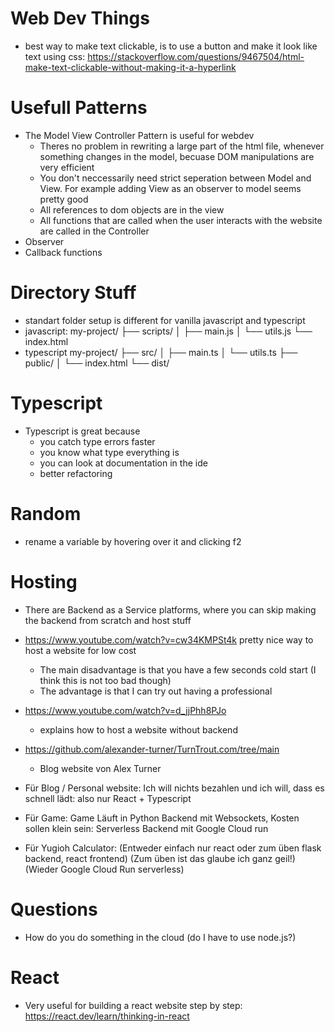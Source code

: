 # Web Dev Things
- best way to make text clickable, is to use a button and make it look like text using css: https://stackoverflow.com/questions/9467504/html-make-text-clickable-without-making-it-a-hyperlink

# Usefull Patterns
- The Model View Controller Pattern is useful for webdev
    - Theres no problem in rewriting a large part of the html file, whenever something changes in the model, becuase DOM manipulations are very efficient
    - You don't neccessarily need strict seperation between Model and View. For example adding View as an observer to model seems pretty good
    - All references to dom objects are in the view
    - All functions that are called when the user interacts with the website are called in the Controller
- Observer
- Callback functions

# Directory Stuff
- standart folder setup is different for vanilla javascript and typescript
- javascript:
my-project/
├── scripts/
│   ├── main.js
│   └── utils.js
└── index.html  <!-- directly links to scripts/main.js -->
- typescript
my-project/
├── src/
│   ├── main.ts
│   └── utils.ts
├── public/
│   └── index.html  <!-- links to built bundle, not source files -->
└── dist/  <!-- built files go here -->

# Typescript
- Typescript is great because
    - you catch type errors faster
    - you know what type everything is
    - you can look at documentation in the ide
    - better refactoring

# Random
- rename a variable by hovering over it and clicking f2

# Hosting
- There are Backend as a Service platforms, where you can skip making the backend from scratch and host stuff
- https://www.youtube.com/watch?v=cw34KMPSt4k pretty nice way to host a website for low cost
    - The main disadvantage is that you have a few seconds cold start (I think this is not too bad though)
    - The advantage is that I can try out having a professional 
- https://www.youtube.com/watch?v=d_jjPhh8PJo
    - explains how to host a website without backend
- https://github.com/alexander-turner/TurnTrout.com/tree/main
    - Blog website von Alex Turner

- Für Blog / Personal website: Ich will nichts bezahlen und ich will, dass es schnell lädt: also nur React + Typescript
- Für Game: Game Läuft in Python Backend mit Websockets, Kosten sollen klein sein: Serverless Backend mit Google Cloud run
- Für Yugioh Calculator: (Entweder einfach nur react oder zum üben flask backend, react frontend) (Zum üben ist das glaube ich ganz geil!) (Wieder Google Cloud Run serverless)

# Questions
- How do you do something in the cloud (do I have to use node.js?)

# React
- Very useful for building a react website step by step: https://react.dev/learn/thinking-in-react